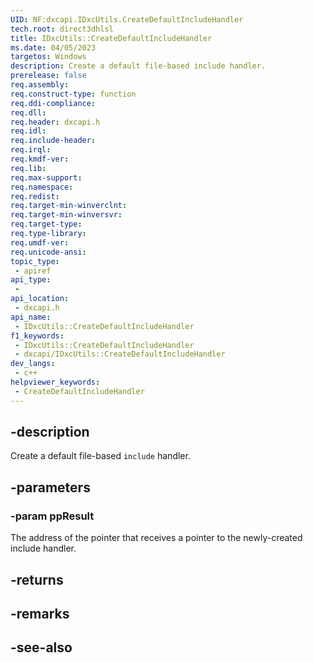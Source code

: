 ```yaml
---
UID: NF:dxcapi.IDxcUtils.CreateDefaultIncludeHandler
tech.root: direct3dhlsl
title: IDxcUtils::CreateDefaultIncludeHandler
ms.date: 04/05/2023
targetos: Windows
description: Create a default file-based include handler.
prerelease: false
req.assembly: 
req.construct-type: function
req.ddi-compliance: 
req.dll: 
req.header: dxcapi.h
req.idl: 
req.include-header: 
req.irql: 
req.kmdf-ver: 
req.lib: 
req.max-support: 
req.namespace: 
req.redist: 
req.target-min-winverclnt: 
req.target-min-winversvr: 
req.target-type: 
req.type-library: 
req.umdf-ver: 
req.unicode-ansi: 
topic_type:
 - apiref
api_type:
 - 
api_location:
 - dxcapi.h
api_name:
 - IDxcUtils::CreateDefaultIncludeHandler
f1_keywords:
 - IDxcUtils::CreateDefaultIncludeHandler
 - dxcapi/IDxcUtils::CreateDefaultIncludeHandler
dev_langs:
 - c++
helpviewer_keywords:
 - CreateDefaultIncludeHandler
---
```


## -description

Create a default file-based `include` handler.

## -parameters

### -param ppResult

The address of the pointer that receives a pointer to the newly-created include handler.

## -returns

## -remarks

## -see-also
